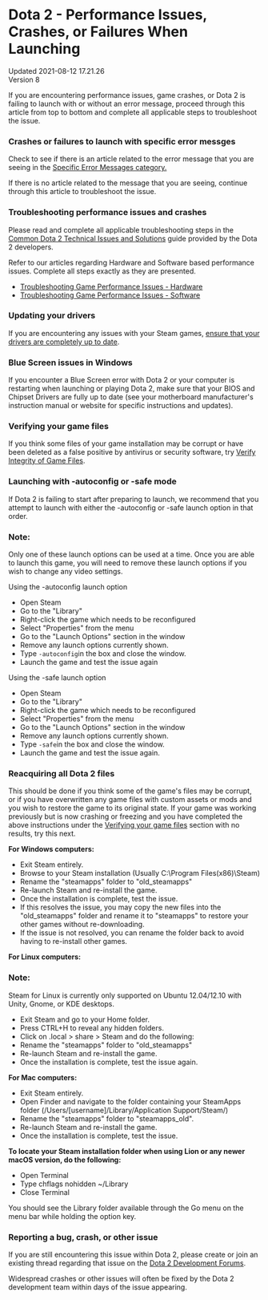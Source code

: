 # Dota 2 - Performance Issues, Crashes, or Failures When Launching
Updated 2021-08-12 17.21.26  
Version 8  

If you are encountering performance issues, game crashes, or Dota 2 is failing to launch with or without an error message, proceed through this article from top to bottom and complete all applicable steps to troubleshoot the issue.  
  
### Crashes or failures to launch with specific error messges
  
Check to see if there is an article related to the error message that you are seeing in the [Specific Error Messages category.](https://support.steampowered.com/kb_cat.php?id=59)  
  
If there is no article related to the message that you are seeing, continue through this article to troubleshoot the issue.  
  
  
### Troubleshooting performance issues and crashes
  
Please read and complete all applicable troubleshooting steps in the [Common Dota 2 Technical Issues and Solutions](http://dev.dota2.com/showthread.php?t=15261) guide provided by the Dota 2 developers.  
  
Refer to our articles regarding Hardware and Software based performance issues. Complete all steps exactly as they are presented.  

* [Troubleshooting Game Performance Issues - Hardware ](https://help.steampowered.com/en/faqs/view/7289-6080-C6E3-AE81)
* [Troubleshooting Game Performance Issues - Software](https://help.steampowered.com/en/faqs/view/5B03-A517-D747-9421)

  
  
### Updating your drivers
  
If you are encountering any issues with your Steam games, [ensure that your drivers are completely up to date](https://help.steampowered.com/en/faqs/view/5799-495F-1F25-D15B).  
  
### Blue Screen issues in Windows
  
If you encounter a Blue Screen error with Dota 2 or your computer is restarting when launching or playing Dota 2, make sure that your BIOS and Chipset Drivers are fully up to date (see your motherboard manufacturer's instruction manual or website for specific instructions and updates).  
  
### Verifying your game files
  
If you think some files of your game installation may be corrupt or have been deleted as a false positive by antivirus or security software, try [Verify Integrity of Game Files](https://help.steampowered.com/en/faqs/view/0C48-FCBD-DA71-93EB).  
  
### Launching with -autoconfig or -safe mode 
  
If Dota 2 is failing to start after preparing to launch, we recommend that you attempt to launch with either the -autoconfig or -safe launch option in that order.  
  
  ### Note:
Only one of these launch options can be used at a time. Once you are able to launch this game, you will need to remove these launch options if you wish to change any video settings.  
  
Using the -autoconfig launch option  

* Open Steam
* Go to the "Library"
* Right-click the game which needs to be reconfigured
* Select "Properties" from the menu
* Go to the "Launch Options" section in the window
* Remove any launch options currently shown.
* Type `-autoconfig`in the box and close the window.
* Launch the game and test the issue again

  
  
Using the -safe launch option  

* Open Steam
* Go to the "Library"
* Right-click the game which needs to be reconfigured
* Select "Properties" from the menu
* Go to the "Launch Options" section in the window
* Remove any launch options currently shown.
* Type `-safe`in the box and close the window.
* Launch the game and test the issue again.

  
  
### Reacquiring all Dota 2 files
  
This should be done if you think some of the game's files may be corrupt, or if you have overwritten any game files with custom assets or mods and you wish to restore the game to its original state. If your game was working previously but is now crashing or freezing and you have completed the above instructions under the [Verifying your game files](#verify) section with no results, try this next.  
  
**For Windows computers:**  

* Exit Steam entirely.
* Browse to your Steam installation (Usually C:\Program Files(x86)\Steam\)
* Rename the "steamapps" folder to "old_steamapps"
* Re-launch Steam and re-install the game.
* Once the installation is complete, test the issue.
* If this resolves the issue, you may copy the new files into the "old_steamapps" folder and rename it to "steamapps" to restore your other games without re-downloading.
* If the issue is not resolved, you can rename the folder back to avoid having to re-install other games.

  
  
**For Linux computers:**  
  
  ### Note:
Steam for Linux is currently only supported on Ubuntu 12.04/12.10 with Unity, Gnome, or KDE desktops.  

* Exit Steam and go to your Home folder.
* Press CTRL+H to reveal any hidden folders.
* Click on .local > share > Steam and do the following:
* Rename the "steamapps" folder to "old_steamapps"
* Re-launch Steam and re-install the game.
* Once the installation is complete, test the issue again.

  
  
**For Mac computers:**  

* Exit Steam entirely.
* Open Finder and navigate to the folder containing your SteamApps folder (/Users/[username]/Library/Application Support/Steam/)
* Rename the "steamapps" folder to "steamapps_old".
* Re-launch Steam and re-install the game.
* Once the installation is complete, test the issue.

  
  
**To locate your Steam installation folder when using Lion or any newer macOS version, do the following:**  

* Open Terminal
* Type chflags nohidden ~/Library
* Close Terminal

  
  
You should see the Library folder available through the Go menu on the menu bar while holding the option key.  
  
### Reporting a bug, crash, or other issue
  
If you are still encountering this issue within Dota 2, please create or join an existing thread regarding that issue on the [Dota 2 Development Forums](http://dev.dota2.com/).  
  
Widespread crashes or other issues will often be fixed by the Dota 2 development team within days of the issue appearing.